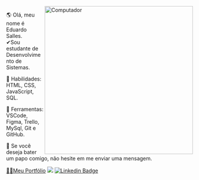 <img src="https://raw.githubusercontent.com/MicaelliMedeiros/micaellimedeiros/master/image/computer-illustration.png" min-width="400px" max-width="400px" width="400px" align="right" alt="Computador">

<p align="left"> 
 🌎 Olá, meu nome é Eduardo Salles.<br>✔Sou estudante de Desenvolvimento de Sistemas.
</p>

<p align="left"> 
 🦄 Habilidades: HTML, CSS, JavaScript, SQL.
</p>

<p align="left"> 
 💼 Ferramentas: VSCode, Figma, Trello, MySql, Git e GitHub.
</p>

<p align="left">
 💌 Se você deseja bater um papo comigo, não hesite em me enviar uma mensagem.
</p>

<a href="https://eduardosalles.netlify.app/">🚀🔗Meu Portfólio</a>
<img src="https://img.shields.io/badge/LinkedIn-0077B5?style=for-the-badge&logo=linkedin&logoColor=white&link=https://www.linkedin.com/in/eduardo-salles-277a9771/"/>
[![Linkedin Badge](https://img.shields.io/badge/-LinkedIn-0077B5?style=for-the-badge&logo=Linkedin&logoColor=white&link=https://www.linkedin.com/in/eduardo-salles-277a9771/)](https://www.linkedin.com/in/eduardo-salles-277a9771)
